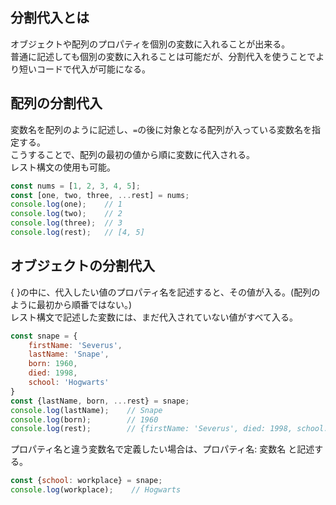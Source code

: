 ## 分割代入とは
オブジェクトや配列のプロパティを個別の変数に入れることが出来る。  
普通に記述しても個別の変数に入れることは可能だが、分割代入を使うことでより短いコードで代入が可能になる。

## 配列の分割代入
変数名を配列のように記述し、`=`の後に対象となる配列が入っている変数名を指定する。  
こうすることで、配列の最初の値から順に変数に代入される。  
レスト構文の使用も可能。
```javascript
const nums = [1, 2, 3, 4, 5];
const [one, two, three, ...rest] = nums;
console.log(one);    // 1
console.log(two);    // 2
console.log(three);  // 3
console.log(rest);   // [4, 5]
```

##  オブジェクトの分割代入
{ }の中に、代入したい値のプロパティ名を記述すると、その値が入る。(配列のように最初から順番ではない。)  
 レスト構文で記述した変数には、まだ代入されていない値がすべて入る。
```javascript
const snape = {
    firstName: 'Severus',
    lastName: 'Snape',
    born: 1960,
    died: 1998,
    school: 'Hogwarts'
}
const {lastName, born, ...rest} = snape;
console.log(lastName);    // Snape
console.log(born);        // 1960
console.log(rest);        // {firstName: 'Severus', died: 1998, school: 'Hogwarts'}
```
プロパティ名と違う変数名で定義したい場合は、プロパティ名: 変数名 と記述する。
```javascript
const {school: workplace} = snape;
console.log(workplace);    // Hogwarts
```
